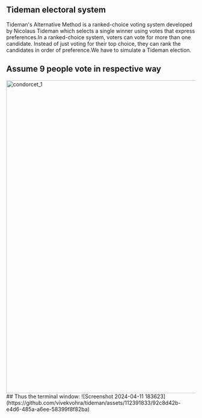 ## Tideman electoral system

Tideman's Alternative Method is a ranked-choice voting system developed by Nicolaus Tideman which selects a single winner using votes that express preferences.In a ranked-choice system, voters can vote for more than one candidate. Instead of just voting for their top choice, they can rank the candidates in order of preference.We have to simulate a Tideman election.

## Assume 9 people vote in respective way
<img width="831" alt="condorcet_1" src="https://github.com/vivekvohra/tideman/assets/112391833/7ded3ee3-8393-496f-ba73-ce2bcd7f12b6">
## Thus the terminal window:
![Screenshot 2024-04-11 183623](https://github.com/vivekvohra/tideman/assets/112391833/92c8d42b-e4d6-485a-a6ee-58399f8f82ba)
